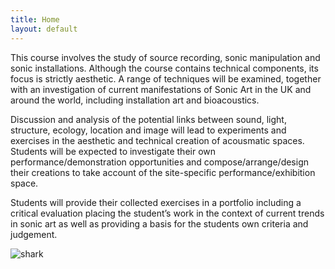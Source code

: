```yaml
---
title: Home
layout: default
---
```

This course involves the study of source recording, sonic manipulation and sonic installations. Although the course contains technical components, its focus is strictly aesthetic. A range of techniques will be examined, together with an investigation of current manifestations of Sonic Art in the UK and around the world, including installation art and bioacoustics.

Discussion and analysis of the potential links between sound, light, structure, ecology, location and image will lead to experiments and exercises in the aesthetic and technical creation of acousmatic spaces. Students will be expected to investigate their own performance/demonstration opportunities and compose/arrange/design their creations to take account of the site-specific performance/exhibition space.

Students will provide their collected exercises in a portfolio including a critical evaluation placing the student’s work in the context of current trends in sonic art as well as providing a basis for the students own criteria and judgement.

![shark](https://upload.wikimedia.org/wikipedia/commons/thumb/b/b2/Carcharhinus_obscurus_in_UShaka_Sea_World_1083.jpg/1200px-Carcharhinus_obscurus_in_UShaka_Sea_World_1083.jpg)
